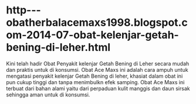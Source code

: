 http---obatherbalacemaxs1998.blogspot.com-2014-07-obat-kelenjar-getah-bening-di-leher.html
==========================================================================================

Kini telah hadir Obat Penyakit kelenjar Getah Bening di Leher secara mudah dan praktis untuk di konsumsi. Obat Ace Maxs ini adalah cara ampuh untuk mengatasi penyakit kelenjar Getah Bening di leher, khasiat dalam obat ini pun cukup tinggi dan tanpa menimbulkn efek samping. Obat Ace Maxs ini terbuat dari bahan alami yaitu dari perpaduan kulit manggis dan daun sirsak sehingga aman untuk di konsumsi. 
